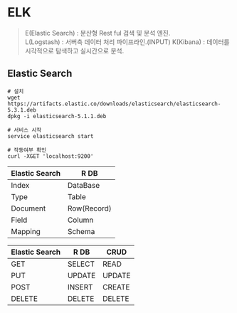 # ELK
> E(Elastic Search) : 분산형 Rest ful 검색 및 분석 엔진.   
> L(Logstash) : 서버측 데이터 처리 파이프라인.(INPUT)
> K(Kibana) : 데이터를 시각적으로 탐색하고 실시간으로 분석.

## Elastic Search
```
# 설치
wget https://artifacts.elastic.co/downloads/elasticsearch/elasticsearch-5.3.1.deb
dpkg -i elasticsearch-5.1.1.deb

# 서비스 시작
service elasticsearch start

# 작동여부 확인
curl -XGET 'localhost:9200'
```

Elastic Search|R DB
-----|-----
Index|DataBase
Type|Table
Document|Row(Record)
Field|Column
Mapping|Schema
  
Elastic Search|R DB|CRUD
-----|-----|-----
GET|SELECT|READ
PUT|UPDATE|UPDATE
POST|INSERT|CREATE
DELETE|DELETE|DELETE